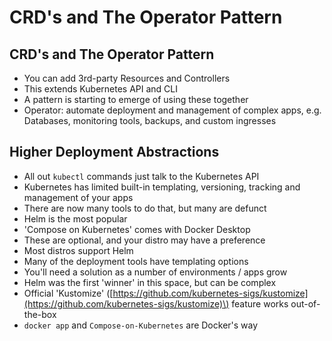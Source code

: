 # CRD's and The Operator Pattern

## CRD's and The Operator Pattern

* You can add 3rd-party Resources and Controllers
* This extends Kubernetes API and CLI
* A pattern is starting to emerge of using these together
* Operator: automate deployment and management of complex apps, e.g. Databases, monitoring tools, backups, and custom ingresses

## Higher Deployment Abstractions

* All out `kubectl` commands just talk to the Kubernetes API
* Kubernetes has limited built-in templating, versioning, tracking and management of your apps
* There are now many tools to do that, but many are defunct
* Helm is the most popular
* 'Compose on Kubernetes' comes with Docker Desktop
* These are optional, and your distro may have a preference
* Most distros support Helm
* Many of the deployment tools have templating options
* You'll need a solution as a number of environments / apps grow
* Helm was the first 'winner' in this space, but can be complex
* Official 'Kustomize' \([https://github.com/kubernetes-sigs/kustomize](https://github.com/kubernetes-sigs/kustomize)\) feature works out-of-the-box
* `docker app` and `Compose-on-Kubernetes` are Docker's way

